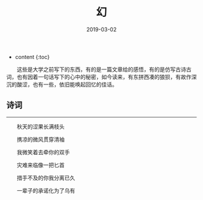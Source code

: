 ﻿---
layout: post
title:  "幻"
date:   2019-03-02
categories: 其他
tag: 诗词画意
---

* content
{:toc}


&emsp;&emsp;这些是大学之前写下的东西，有的是一篇文章给的感悟，有的是仿写古诗古词，也有因着一句话写下的心中的秘密，如今读来，有东拼西凑的狼狈，有故作深沉的酸涩，也有一些，依旧能唤起回忆的佳话。

## 诗词

----



&emsp;&emsp;秋天的涩果长满枝头

&emsp;&emsp;携凉的微风贯穿清袖

&emsp;&emsp;我微笑着去牵你的双手

&emsp;&emsp;灾难来临像一把匕首

&emsp;&emsp;措手不及的你我分离已久

&emsp;&emsp;一辈子的承诺化为了乌有

&emsp;

&emsp;
